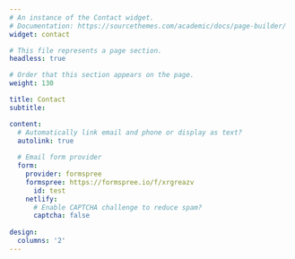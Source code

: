 ```yaml
---
# An instance of the Contact widget.
# Documentation: https://sourcethemes.com/academic/docs/page-builder/
widget: contact

# This file represents a page section.
headless: true

# Order that this section appears on the page.
weight: 130

title: Contact
subtitle:

content:
  # Automatically link email and phone or display as text?
  autolink: true
  
  # Email form provider
  form:
    provider: formspree
    formspree: https://formspree.io/f/xrgreazv
      id: test
    netlify:
      # Enable CAPTCHA challenge to reduce spam?
      captcha: false
  
design:
  columns: '2'
---
```

